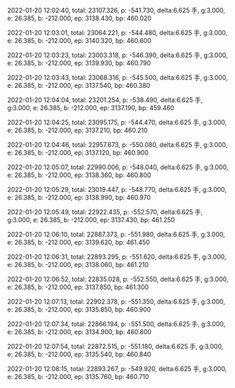 2022-01-20 12:02:40, total: 23107.326, p: -541.730, delta:6.625 手, g:3.000, e: 26.385, b: -212.000, ep: 3138.430, bp: 460.020

2022-01-20 12:03:01, total: 23064.221, p: -544.480, delta:6.625 手, g:3.000, e: 26.385, b: -212.000, ep: 3140.320, bp: 460.600

2022-01-20 12:03:23, total: 23003.318, p: -546.390, delta:6.625 手, g:3.000, e: 26.385, b: -212.000, ep: 3139.930, bp: 460.790

2022-01-20 12:03:43, total: 23068.316, p: -545.500, delta:6.625 手, g:3.000, e: 26.385, b: -212.000, ep: 3137.540, bp: 460.380

2022-01-20 12:04:04, total: 23201.254, p: -538.490, delta:6.625 手, g:3.000, e: 26.385, b: -212.000, ep: 3137.190, bp: 459.460

2022-01-20 12:04:25, total: 23095.175, p: -544.470, delta:6.625 手, g:3.000, e: 26.385, b: -212.000, ep: 3137.210, bp: 460.210

2022-01-20 12:04:46, total: 22957.673, p: -550.080, delta:6.625 手, g:3.000, e: 26.385, b: -212.000, ep: 3137.120, bp: 460.900

2022-01-20 12:05:07, total: 22990.006, p: -548.040, delta:6.625 手, g:3.000, e: 26.385, b: -212.000, ep: 3138.360, bp: 460.800

2022-01-20 12:05:29, total: 23019.447, p: -548.770, delta:6.625 手, g:3.000, e: 26.385, b: -212.000, ep: 3138.990, bp: 460.970

2022-01-20 12:05:49, total: 22922.435, p: -552.570, delta:6.625 手, g:3.000, e: 26.385, b: -212.000, ep: 3137.430, bp: 461.250

2022-01-20 12:06:10, total: 22887.373, p: -551.980, delta:6.625 手, g:3.000, e: 26.385, b: -212.000, ep: 3139.620, bp: 461.450

2022-01-20 12:06:31, total: 22893.295, p: -551.620, delta:6.625 手, g:3.000, e: 26.385, b: -212.000, ep: 3138.060, bp: 461.210

2022-01-20 12:06:52, total: 22835.028, p: -552.550, delta:6.625 手, g:3.000, e: 26.385, b: -212.000, ep: 3137.850, bp: 461.300

2022-01-20 12:07:13, total: 22902.378, p: -551.350, delta:6.625 手, g:3.000, e: 26.385, b: -212.000, ep: 3135.850, bp: 460.900

2022-01-20 12:07:34, total: 22866.194, p: -551.500, delta:6.625 手, g:3.000, e: 26.385, b: -212.000, ep: 3134.900, bp: 460.800

2022-01-20 12:07:54, total: 22872.515, p: -551.180, delta:6.625 手, g:3.000, e: 26.385, b: -212.000, ep: 3135.540, bp: 460.840

2022-01-20 12:08:15, total: 22893.267, p: -549.920, delta:6.625 手, g:3.000, e: 26.385, b: -212.000, ep: 3135.760, bp: 460.710